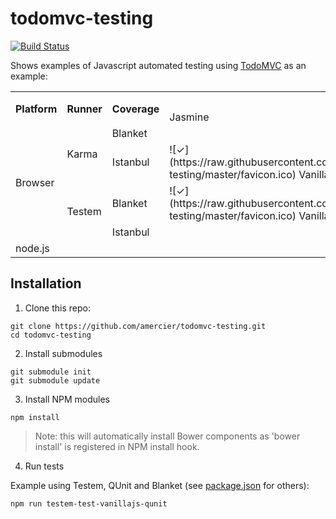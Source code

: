 todomvc-testing
===============

[![Build Status](http://img.shields.io/travis/amercier/todomvc-testing/master.svg?style=flat-square)](https://travis-ci.org/amercier/todomvc-testing)

Shows examples of Javascript automated testing using [TodoMVC](http://todomvc.com/) as an example:

<table>
  <tr>
    <th rowspan="2">Platform</th>
    <th rowspan="2">Runner</th>
    <th rowspan="2">Coverage</th>
    <th colspan="3">Framework</th>
  </tr>
  <tr>
    <td>Jasmine</td>
    <td>Mocha</td>
    <td>QUnit</td>
  </tr>
  <tr>
    <td rowspan="4">Browser</td>
    <td rowspan="2">Karma</td>
    <td>Blanket</td>
    <td></td>
    <td></td>
    <td></td>
  </tr>
  <tr>
    <td>Istanbul</td>
    <td>
      ![✓](https://raw.githubusercontent.com/amercier/todomvc-testing/master/favicon.ico) Vanilla JS  
    </td>
    <td>
      ![✓](https://raw.githubusercontent.com/amercier/todomvc-testing/master/favicon.ico) Vanilla JS  
    </td>
    <td>
      ![✓](https://raw.githubusercontent.com/amercier/todomvc-testing/master/favicon.ico) Vanilla JS  
    </td>
  </tr>
  <tr>
    <td rowspan="2">Testem</td>
    <td>Blanket</td>
    <td>
      ![✓](https://raw.githubusercontent.com/amercier/todomvc-testing/master/favicon.ico) Vanilla JS  
    </td>
    <td>
      ![✓](https://raw.githubusercontent.com/amercier/todomvc-testing/master/favicon.ico) Vanilla JS  
    </td>
    <td>
      ![✓](https://raw.githubusercontent.com/amercier/todomvc-testing/master/favicon.ico) Vanilla JS  
    </td>
  </tr>
  <tr>
    <td>Istanbul</td>
    <td></td>
    <td></td>
    <td></td>
  </tr>
  <tr>
    <td>node.js</td>
    <td colspan="5"></td>
  </tr>
</table>


Installation
------------

1. Clone this repo:

  ```
  git clone https://github.com/amercier/todomvc-testing.git
  cd todomvc-testing
  ```

2. Install submodules

  ```
  git submodule init
  git submodule update
  ```

3. Install NPM modules

  ```
  npm install
  ```

  > Note: this will automatically install Bower components as 'bower install' is
  > registered in NPM install hook.

4. Run tests

  Example using Testem, QUnit and Blanket (see [package.json](package.json) for others):

  ```
  npm run testem-test-vanillajs-qunit
  ```
